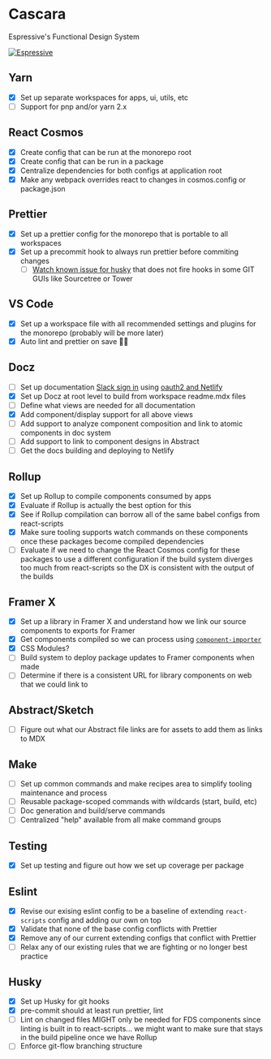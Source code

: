 # Cascara

Espressive's Functional Design System

[![Espressive](https://circleci.com/gh/Espressive/cascara.svg?style=svg)](https://app.circleci.com/pipelines/github/Espressive/cascara)

## Yarn

- [x] Set up separate workspaces for apps, ui, utils, etc
- [ ] Support for pnp and/or yarn 2.x

## React Cosmos

- [x] Create config that can be run at the monorepo root
- [x] Create config that can be run in a package
- [x] Centralize dependencies for both configs at application root
- [x] Make any webpack overrides react to changes in cosmos.config or package.json

## Prettier

- [x] Set up a prettier config for the monorepo that is portable to all workspaces
- [x] Set up a precommit hook to always run prettier before commiting changes
  - [ ] [Watch known issue for husky](https://github.com/typicode/husky/issues/639) that does not fire hooks in some GIT GUIs like Sourcetree or Tower

## VS Code

- [x] Set up a workspace file with all recommended settings and plugins for the monorepo (probably will be more later)
- [x] Auto lint and prettier on save 🙏🏽

## Docz

- [ ] Set up documentation [Slack sign in](https://api.slack.com/docs/sign-in-with-slack) using [oauth2 and Netlify](https://www.netlify.com/blog/2016/10/10/integrating-with-netlify-oauth2/)
- [x] Set up Docz at root level to build from workspace readme.mdx files
- [ ] Define what views are needed for all documentation
- [x] Add component/display support for all above views
- [ ] Add support to analyze component composition and link to atomic components in doc system
- [ ] Add support to link to component designs in Abstract
- [ ] Get the docs building and deploying to Netlify

## Rollup

- [x] Set up Rollup to compile components consumed by apps
- [x] Evaluate if Rollup is actually the best option for this
- [x] See if Rollup compilation can borrow all of the same babel configs from react-scripts
- [x] Make sure tooling supports watch commands on these components once these packages become compiled dependencies
- [ ] Evaluate if we need to change the React Cosmos config for these packages to use a different configuration if the build system diverges too much from react-scripts so the DX is consistent with the output of the builds

## Framer X

- [x] Set up a library in Framer X and understand how we link our source components to exports for Framer
- [x] Get components compiled so we can process using [`component-importer`](https://github.com/framer/component-importer)
- [x] CSS Modules?
- [ ] Build system to deploy package updates to Framer components when made
- [ ] Determine if there is a consistent URL for library components on web that we could link to

## Abstract/Sketch

- [ ] Figure out what our Abstract file links are for assets to add them as links to MDX

## Make

- [ ] Set up common commands and make recipes area to simplify tooling maintenance and process
- [ ] Reusable package-scoped commands with wildcards (start, build, etc)
- [ ] Doc generation and build/serve commands
- [ ] Centralized "help" available from all make command groups

## Testing

- [x] Set up testing and figure out how we set up coverage per package

## Eslint

- [x] Revise our exising eslint config to be a baseline of extending `react-scripts` config and adding our own on top
- [x] Validate that none of the base config conflicts with Prettier
- [x] Remove any of our current extending configs that conflict with Prettier
- [ ] Relax any of our existing rules that we are fighting or no longer best practice

## Husky

- [x] Set up Husky for git hooks
- [x] pre-commit should at least run prettier, lint
- [ ] Lint on changed files MIGHT only be needed for FDS components since linting is built in to react-scripts... we might want to make sure that stays in the build pipeline once we have Rollup
- [ ] Enforce git-flow branching structure
